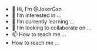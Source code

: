 - 👋 Hi, I’m @JokerGxn
- 👀 I’m interested in ...
- 🌱 I’m currently learning ...
- 💞️ I’m looking to collaborate on ...
- 📫 How to reach me ...
- How to reach me ...

<!---
JokerGxn/JokerGxn is a ✨ special ✨ repository because its `README.md` (this file) appears on your GitHub profile.
You can click the Preview link to take a look at your changes.
--->

